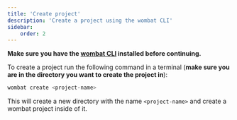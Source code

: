 ```yaml
---
title: 'Create project'
description: 'Create a project using the wombat CLI'
sidebar:
    order: 2    
---
```


**Make sure you have the [wombat CLI](wombat-cli) installed before continuing.**

To create a project run the following command in a terminal (**make sure you are in the directory you want to create the project in**):

```bash
wombat create <project-name>
```

This will create a new directory with the name `<project-name>` and create a wombat project inside of it.